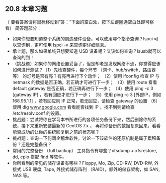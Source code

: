 ## 20.8 本章习题

（ 要看答案请将鼠标移动到“答：”下面的空白处，按下左键圈选空白处即可察看） 简答题部分：

- 如果你想要知道整个系统的周边硬件设备，可以使用哪个指令查询？lspci 可以查询到，更可使用 lspci -v 来查询更详细信息。
- 承上题，那么如果单纯只想要知道 USB 设备呢？又该如何查询？lsusb就可以查询的到！
- （挑战题）如果你的网络设置妥当了，但是却老是发现网络不通，你觉得应该如何进行测试？（1）先检查硬件，每个环节 （网卡、hub/switch、路由器等） 的灯号是否有亮？有亮再进行下个动作； （2）使用 ifconfig 检查 IP 与 netmask 的数据是否正确，若正确才可进行下一步； （3）使用 route 看看 default gateway 是否正确，若正确再进行下一步； （4）使用 ping -c 3 [gateway IP] ，若有回应才进行下一步； （5）使用 ping -c 3 [外部IP，例如 168.95.1.1] ，若有回应则 IP 正常，若无回应，请检查 gateway 的设置 （6）使用 dig www.google.com 看看能否找到 IP ，找不到则请检查 /etc/resolv.conf 的设置。
- 挑战题：尝试将你在学习本书所进行的各项任务备份下来，然后删除你的系统，接下来重新安装最新的 CentOS 7.x ， 再将你备份的数据复原回来，看看能否成功的让你的系统回复到之前的状态呢？
- 挑战题：查询一下何谓企鹅龙软件，讨论一下该软件的还原机制是属于累积备份？还是完整备份？
- 常用的完整备份 （full backup） 工具指令有哪些？xfsdump + xfsrestore, dd, cpio 搭配 find 等软件。
- 你所看到的常见的储存设备有哪些？Floppy, Mo, Zip, CD-RW, DVD-RW, 外接式 USB 硬盘, Tape, 外接式储存阵列 （RAID），额外的储存架构，如 SAN, NAS 等。